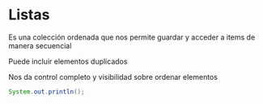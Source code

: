 # Listas

Es una colección ordenada que nos permite guardar y acceder a items de manera secuencial

Puede incluir elementos duplicados

Nos da control completo y visibilidad sobre ordenar elementos

```java
System.out.println();
```
